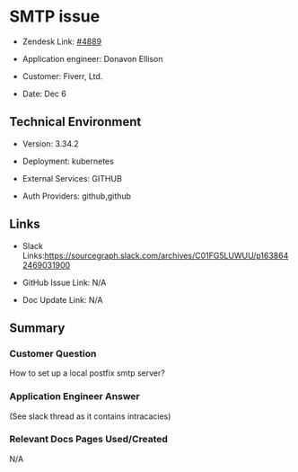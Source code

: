 

# SMTP issue 



- Zendesk Link: [#4889](https://sourcegraph.zendesk.com/agent/tickets/4889)

- Application engineer: Donavon Ellison

- Customer: Fiverr, Ltd. 

- Date: Dec 6



## Technical Environment

- Version: 3.34.2​

- Deployment: kubernetes

- External Services: GITHUB

- Auth Providers: github,github





## Links
- Slack Links:https://sourcegraph.slack.com/archives/C01FG5LUWUU/p1638642469031900

- GitHub Issue Link: N/A

- Doc Update Link: N/A



## Summary

### Customer Question

How to set up a local postfix smtp server?
### Application Engineer Answer

(See slack thread as it contains intracacies)

### Relevant Docs Pages Used/Created

N/A
